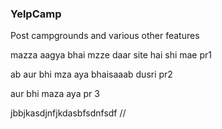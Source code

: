 ### YelpCamp


Post campgrounds and various other features


mazza aagya bhai mzze daar site hai shi mae pr1

ab aur bhi mza aya bhaisaaab dusri pr2

aur bhi maza aya pr 3


jbbjkasdjnfjkdasbfsdnfsdf
//
